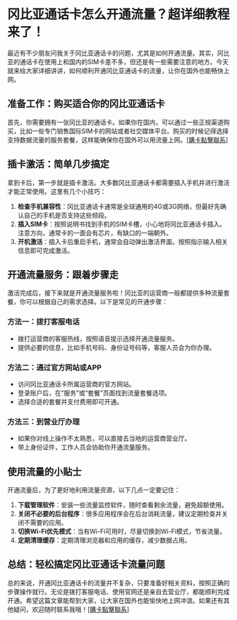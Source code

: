 # 冈比亚通话卡怎么开通流量？超详细教程来了！

最近有不少朋友问我关于冈比亚通话卡的问题，尤其是如何开通流量。其实，冈比亚的通话卡在使用上和国内的SIM卡差不多，但还是有一些需要注意的地方。今天就来给大家详细讲讲，如何顺利开通冈比亚通话卡的流量，让你在国外也能畅快上网。

## 准备工作：购买适合你的冈比亚通话卡

首先，你需要拥有一张冈比亚的通话卡。如果你在国内，可以通过一些正规渠道购买，比如一些专门销售国际SIM卡的网站或者社交媒体平台。购买的时候记得选择支持数据流量的服务套餐，这样能确保你在国外可以用流量上网。[[購卡點擊聯系](https://t.me/s/esim1088)]

## 插卡激活：简单几步搞定

拿到卡后，第一步就是插卡激活。大多数冈比亚通话卡都需要插入手机并进行激活才能正常使用。这里有几个小技巧：

1. **检查手机兼容性**：冈比亚通话卡通常是全球通用的4G或3G网络，但最好先确认自己的手机是否支持这些频段。
2. **插入SIM卡**：按照说明书找到手机的SIM卡槽，小心地将冈比亚通话卡插入。注意方向，通常卡的一面会有芯片，有缺口的一端朝外。
3. **开机激活**：插入卡后重启手机，通常会自动弹出激活界面。按照指示输入相关信息即可完成激活。

## 开通流量服务：跟着步骤走

激活完成后，接下来就是开通流量服务啦！冈比亚的运营商一般都提供多种流量套餐，你可以根据自己的需求选择。以下是常见的开通步骤：

### 方法一：拨打客服电话
- 拨打运营商的客服热线，按照语音提示选择开通流量服务。
- 提供必要的信息，比如手机号码、身份证号码等，客服人员会为你办理。

### 方法二：通过官方网站或APP
- 访问冈比亚通话卡所属运营商的官方网站。
- 登录账户后，在“服务”或“套餐”页面找到流量套餐选项。
- 选择合适的套餐并支付费用即可开通。

### 方法三：到营业厅办理
- 如果你对线上操作不太熟悉，可以直接去当地的运营商营业厅。
- 带上身份证件，工作人员会协助你开通流量服务。

## 使用流量的小贴士

开通流量后，为了更好地利用流量资源，以下几点一定要记住：

1. **下载管理软件**：安装一些流量监控软件，随时查看剩余流量，避免超额使用。
2. **关闭不必要的后台程序**：很多应用程序会在后台消耗流量，建议定期检查并关闭不需要的应用。
3. **切换Wi-Fi优先模式**：当有Wi-Fi可用时，尽量切换到Wi-Fi模式，节省流量。
4. **定期清理缓存**：定期清理浏览器和应用的缓存，减少数据占用。

## 总结：轻松搞定冈比亚通话卡流量问题

总的来说，开通冈比亚通话卡的流量并不复杂，只要准备好相关资料，按照正确的步骤操作就行。无论是拨打客服电话、使用官网还是亲自去营业厅，都能顺利完成开通。希望这篇文章能帮到大家，让大家在国外也能愉快地上网冲浪。如果还有其他疑问，欢迎随时联系我哦！[[購卡點擊聯系](https://t.me/s/esim1088)]